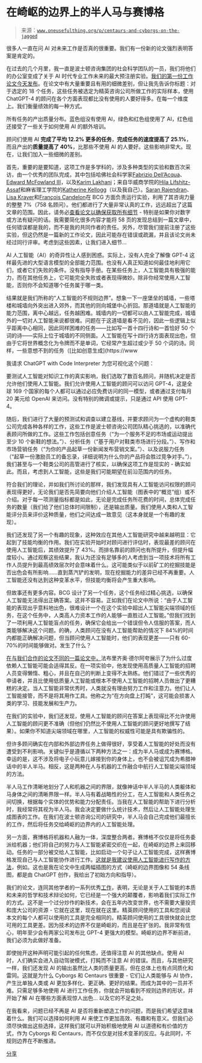 <!--yml

类别：未分类

日期：2024-05-27 14:49:58

-->

# 在崎岖的边界上的半人马与赛博格

> 来源：[`www.oneusefulthing.org/p/centaurs-and-cyborgs-on-the-jagged`](https://www.oneusefulthing.org/p/centaurs-and-cyborgs-on-the-jagged)

很多人一直在问 AI 对未来工作是否真的很重要。我们有一份新的论文强烈表明答案是肯定的。

在过去的几个月里，我一直是波士顿咨询集团的社会科学团队的一员，我们将他们的办公室变成了关于 AI 时代专业工作未来的最大预注册实验。[我们的第一份工作论文今天发布](https://papers.ssrn.com/sol3/papers.cfm?abstract_id=4573321)。在论文中有大量重要且有用的细微差别，但让我先告诉你标题：对于选定的 18 个任务，这些任务被选定为精英咨询公司所做工作的实际样本，使用 ChatGPT-4 的顾问在各个方面表现都比没有使用的人要好得多。在每一个维度上。我们衡量绩效的每一种方式。

所有任务的产出质量分布。蓝色组没有使用 AI，绿色和红色组使用了 AI，红色组还接受了一些关于如何使用 AI 的额外培训。

顾问们使用 AI **完成了平均 12.2% 更多的任务**，**完成任务的速度提高了 25.1%**，而且产出的**质量提高了 40%**，比那些不使用 AI 的人要好。这些影响非常大。现在，让我们加入一些细微的差别。

首先，重要的是要知道，这项工作是多学科的，涉及多种类型的实验和数百次采访，由一个优秀的团队完成，其中包括哈佛社会科学家[Fabrizio Dell’Acqua](https://www.fabriziodellacqua.com/)、[Edward McFowland III](https://www.hbs.edu/faculty/Pages/profile.aspx?facId=772797)，以及[Karim Lakhani](https://www.hbs.edu/faculty/Pages/profile.aspx?facId=240491)；来自华威商学院的[Hila Lifshitz-Assaf](https://www.hilalifshitz.com/)和麻省理工学院的[Katherine Kellogg](https://mitsloan.mit.edu/faculty/directory/kate-kellogg)（以及我自己）。[Saran Rajendran](https://bcghendersoninstitute.com/contributors/saran-rajendran/)、[Lisa Krayer](https://bcghendersoninstitute.com/contributors/lisa-krayer/)和[François Candelon](https://www.bcg.com/about/people/experts/francois-candelon)在 BCG 方面负责运行实验，利用了其咨询力量的整整 7%（758 名顾问）。他们都进行了大量非常认真的工作，远远超出了这篇文章的范围。因此，请务必[查看论文以确保获取所有细节](https://papers.ssrn.com/sol3/papers.cfm?abstract_id=4573321) - 特别是如果你对数字或方法有疑问的话。我需要简化很多内容才能将 58 页的发现总结到一篇文章中，任何错误都是我的，而不是我的共同作者的责任。另外，尽管我们提前注册了这些实验，但这仍然是一篇新的工作论文，因此可能存在错误或疏漏，并且该论文尚未经过同行评审。考虑到这些因素，让我们进入细节...

AI   人工智能（AI）的奇异性让人感到困惑。实际上，没有人完全了解像 GPT-4 这样最先进的大型语言模型的全部能力范围。也没有人真正知道如何最佳地利用它们，或者它们失败的条件。没有指导手册。在某些任务上，人工智能具有极强的能力，而在其他任务上，它可能完全失败或者表现得微妙。除非你经常使用人工智能，否则你不会知道哪个任务属于哪一类。

结果就是我们所称的“人工智能的不规则边界”。想象一下一座堡垒的城墙，一些塔楼和城墙向外突出进入郊外，而其他的则向城堡中心折回。那道墙就是人工智能的能力范围，离中心越远，任务越困难。城墙内的一切都可以由人工智能完成，城墙外的一切对人工智能来说都很难。问题在于这道墙是看不见的，因此一些逻辑上似乎距离中心相同，因此同样困难的任务——比如写一首十四行诗和一首恰好 50 个词的诗——实际上位于城墙的不同侧面。人工智能在写十四行诗方面表现出色，但由于它将世界概念化为令牌而不是单词，它经常产生超过或少于 50 个词的诗。同样，一些意想不到的任务（[比如创意生成](https://www

我请求 ChatGPT with Code Interpreter 为您可视化这个问题：

要测试人工智能对知识工作的真实影响，我们选取了数百名顾问，并随机决定是否允许他们使用人工智能。我们允许使用人工智能的顾问可以访问 GPT-4，这是全球 169 个国家的每个人都可以通过必应免费访问的同一模型，或者通过支付每月 20 美元给 OpenAI 来访问。没有特别的微调或提示，只是通过 API 使用 GPT-4。

随后，我们进行了大量的预测试和调查以建立基线，并要求顾问为一个虚构的鞋类公司完成各种各样的工作，这些工作是波士顿咨询公司团队精心挑选的，以准确代表顾问所做的工作。这些工作包括创意任务（“为一个服务不足的市场或运动提出至少 10 个新鞋的想法。”）、分析任务（“基于用户对鞋类市场进行分段。”）、写作和市场营销任务（“为你的产品起草一份新闻发布营销文案。”）、以及说服力任务（“起草一份激励员工的备忘录，详细说明为什么你的产品将会胜过竞争对手。”）。我们甚至与一个鞋类公司的高管进行了核实，以确保这项工作是现实的 - 确实如此。而且，考虑到人工智能，这些是我们可能期望在前沿范围内的任务。

符合我们的理论，并如我们所讨论的那样，我们发现具有人工智能访问权限的顾问表现得更好，无论我们是否先简要向他们介绍人工智能（图表中的“概览”组）或不介绍。对于每一项测量指标都是如此，无论是完成任务所花费的时间，总体完成任务的数量（我们给了他们总体时间限制），还是输出质量。我们使用人类和人工智能评分员来评价这种质量，他们之间达成一致意见（这本身就是一个有趣的发现）。

我们还发现了另一个有趣的现象，这种效应在其他人工智能研究中越来越明显：它起到了技能均衡的作用。我们在实验开始时对顾问进行评估时，表现最差的顾问在使用人工智能后，其绩效提升了 43%。而排名靠前的顾问也有所提升，但提升幅度较小。通过观察这些结果，我认为还没有足够多的人考虑到当一项技术将所有工作人员提升到最高绩效层次时会意味着什么。这可能类似于以前矿工的挖掘技能是否出色会有所影响……直到蒸汽铲的发明，现在挖掘能力的差异已经不再重要。人工智能还没有达到这种变革水平，但技能均衡将会产生重大影响。

但故事还有更多内容。BCG 设计了另一个任务，这个任务经过精心挑选，以确保人工智能无法得出正确答案。这并不容易。正如我们在论文中所说：“由于人工智能的表现出乎意料地出色，很难设计一个在这个实验中超出人工智能尖端领域的任务，在这个任务中，人类高人力资本工作的人能够一直胜过人工智能。”但我们找到了一项利用人工智能盲点的任务，确保它会给出一个错误但令人信服的答案，而人类能够解决这个问题。的确，人类顾问在没有人工智能帮助的情况下 84%的时间内都能正确解决问题，但当顾问使用人工智能时，他们的表现更差——只有 60-70%的时间能够做对。发生了什么？

[在与我们合作的论文不同的一篇论文中，](https://static1.squarespace.com/static/604b23e38c22a96e9c78879e/t/62d5d9448d061f7327e8a7e7/1658181956291/Falling+Asleep+at+the+Wheel+-+Fabrizio+DellAcqua.pdf)法布里齐奥·德尔阿夸展示了为什么过度依赖人工智能可能会适得其反。在一项实验中，他发现使用高质量人工智能的招聘人员变得懒惰、粗心，并且在自己的判断上变得不太熟练。他们错过了一些优秀的申请者，并且比使用低质量人工智能或根本不使用人工智能的招聘人员做出了更糟糕的决定。当人工智能非常优秀时，人类就没有理由努力工作和注意力。他们让人工智能接管，而不是将其用作工具。他称之为“在方向盘上打盹”，这可能会损害人类的学习、技能发展和生产力。

在我们的实验中，我们还发现，使用人工智能的顾问在答案上表现得比不允许使用人工智能的顾问更不准确（但他们仍然比不使用人工智能的顾问更好地撰写了结果）。如果你不知道尖端领域在哪里，人工智能的权威性可能是具有欺骗性的。

但许多顾问确实在内部和外部边界任务上做得很好，享受着人工智能的好处而没有遭受到不利影响。关键似乎是遵循以下两种方法之一：成为半人马或成为赛博格。幸运的是，这不涉及将电子小玩意儿嫁接到你的身体上，也不会被诅咒成为希腊神话中的半人半马。相反，这是两种在人与机器的工作融合中航行人工智能尖端领域的方法。

半人马工作清晰地划分了人和机器之间的界限，就像神话中半人半马的人类躯体和马身体之间的清晰界限一样。半人马有着战略性的分工，在人工智能和人类任务之间切换，根据每个实体的优势和能力分配责任。当我在人工智能的帮助下进行分析时，我经常将其视为半人马。我会决定要做什么统计技术，然后让人工智能处理生成图表的工作。在我们在波士顿咨询公司的研究中，半人马会自己完成他们最擅长的工作，然后将任务交给崎岖的边界内的人工智能处理。

另一方面，赛博格将机器和人融为一体，深度整合两者。赛博格不仅仅是将任务委派给机器；他们将自己的努力与人工智能紧密交织在一起，在崎岖的边界上来回移动。任务的一部分被交给人工智能，比如启动一个句子让人工智能完成，这样赛博格发现自己与人工智能协作进行工作。[这就是我建议使用人工智能进行写作的方法](https://www.oneusefulthing.org/p/embracing-weirdness-what-it-means)，例如。这也是我在论文中生成两幅插图的方式（崎岖的边界图像和 54 条线图，都是由 ChatGPT 创作，我给出了初始方向和指导）。

我们的论文，连同其他学者的一系列优秀[工作](https://www.oneusefulthing.org/p/secret-cyborgs-the-present-disruption)，表明，无论是关于人工智能的本质和未来的哲学和技术辩论如何，它已经是一个强大的颠覆者，影响着我们实际工作的方式。这不是一个过分炒作的新技术，会在五年内改变世界，也不需要大量投资和庞大公司的资源 - 它就在这里，现在就在这里。精英顾问使用的工具和您阅读本文的每个人都可以使用的工具是完全相同的。精英顾问使用的工具很快就会比您可用的工具更差。因为技术的边界不仅是崎岖的，而且是在扩张的。我非常有信心，明年至少会有两家公司发布比 GPT-4 更强大的模型。崎岖的边界不断前进，我们必须为此做好准备。

即使抛开这种声明可能引起的任何焦虑，还值得注意 AI 的其他缺点。使用 AI 时，人们确实会进入自动驾驶模式，打盹而不注意 AI 的错误。而且，与其他研究一样，我们还发现 AI 的输出虽然比人类的质量更高，但在总体上也有点同质化和雷同。这就是为什么 Cyborgs 和 Centaurs 很重要 - 它们让人类能够与 AI 协作，产生比单独人类或 AI 更加多样化、更正确、更好的结果。而成为其中的一员并不难。只需足够多地使用 AI 进行工作任务，你就会开始看到不规则边界的形状，并开始了解 AI 在哪些方面表现惊人出色... 以及它的不足之处。

在我看来，问题已经不再是 AI 是否将重新塑造工作的问题，而是我们希望这意味着什么。我们可以选择如何利用 AI 来使工作更加高效、有趣和有意义。但我们必须尽快做出这些选择，这样我们就可以开始积极地使用 AI 以道德和有价值的方式，作为 Cyborgs 和 Centaurs，而不仅仅是对技术变革的反应。与此同时，不规则边界在不断推进。

[分享](https://www.oneusefulthing.org/p/centaurs-and-cyborgs-on-the-jagged?utm_source=substack&utm_medium=email&utm_content=share&action=share)
